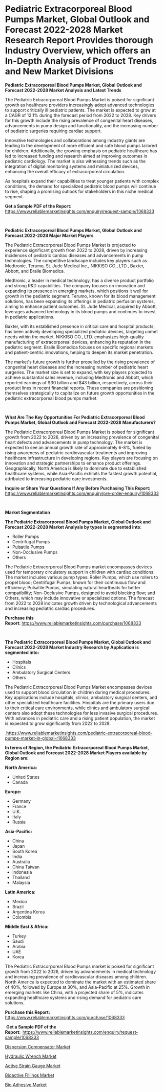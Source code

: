<p><h1>Pediatric Extracorporeal Blood Pumps Market, Global Outlook and Forecast 2022-2028 Market Research Report Provides thorough Industry Overview, which offers an In-Depth Analysis of Product Trends and New Market Divisions</h1></p><p><strong>Pediatric Extracorporeal Blood Pumps Market, Global Outlook and Forecast 2022-2028 Market Analysis and Latest Trends</strong></p>
<p><p>The Pediatric Extracorporeal Blood Pumps Market is poised for significant growth as healthcare providers increasingly adopt advanced technologies to support critically ill pediatric patients. The market is expected to grow at a CAGR of 12.1% during the forecast period from 2022 to 2028. Key drivers for this growth include the rising prevalence of congenital heart diseases, advancements in pump design and functionality, and the increasing number of pediatric surgeries requiring cardiac support.</p><p>Innovative technologies and collaborations among industry giants are leading to the development of more efficient and safe blood pumps tailored for children. Additionally, the growing emphasis on pediatric healthcare has led to increased funding and research aimed at improving outcomes in pediatric cardiology. The market is also witnessing trends such as the integration of digital monitoring systems and miniaturized devices, enhancing the overall efficacy of extracorporeal circulation. </p><p>As hospitals expand their capabilities to treat younger patients with complex conditions, the demand for specialized pediatric blood pumps will continue to rise, shaping a promising outlook for stakeholders in this niche medical segment.</p></p>
<p><strong>Get a Sample PDF of the Report:&nbsp;</strong> <a href="https://www.reliablemarketinsights.com/enquiry/request-sample/1068333">https://www.reliablemarketinsights.com/enquiry/request-sample/1068333</a></p>
<p>&nbsp;</p>
<p><strong>Pediatric Extracorporeal Blood Pumps Market, Global Outlook and Forecast 2022-2028 Major Market Players</strong></p>
<p><p>The Pediatric Extracorporeal Blood Pumps Market is projected to experience significant growth from 2022 to 2028, driven by increasing incidences of pediatric cardiac diseases and advancements in pump technologies. The competitive landscape includes key players such as Medtronic, Terumo, St. Jude Medical Inc., NIKKISO CO., LTD., Baxter, Abbott, and Braile Biomedica.</p><p>Medtronic, a leader in medical technology, has a diverse product portfolio and strong R&D capabilities. The company focuses on innovation and expanding its presence in emerging markets, which positions it well for growth in the pediatric segment. Terumo, known for its blood management solutions, has been expanding its offerings in pediatric perfusion systems, aiming to enhance patient outcomes. St. Jude Medical, acquired by Abbott, leverages advanced technology in its blood pumps and continues to invest in pediatric applications.</p><p>Baxter, with its established presence in critical care and hospital products, has been actively developing specialized pediatric devices, targeting unmet needs within the market. NIKKISO CO., LTD. emphasizes high-quality manufacturing of extracorporeal devices, enhancing its reputation in the pediatric segment. Braile Biomedica focuses on specific regional markets and patient-centric innovations, helping to deepen its market penetration.</p><p>The market's future growth is further propelled by the rising prevalence of congenital heart diseases and the increasing number of pediatric heart surgeries. The market size is set to expand, with key players projected to achieve substantial sales revenue, including Medtronic and Abbott, which reported earnings of $30 billion and $43 billion, respectively, across their product lines in recent financial reports. These companies are positioning themselves strategically to capitalize on future growth opportunities in the pediatric extracorporeal blood pumps market.</p></p>
<p>&nbsp;</p>
<p><strong>What Are The Key Opportunities For Pediatric Extracorporeal Blood Pumps Market, Global Outlook and Forecast 2022-2028 Manufacturers?</strong></p>
<p><p>The Pediatric Extracorporeal Blood Pumps Market is poised for significant growth from 2022 to 2028, driven by an increasing prevalence of congenital heart defects and advancements in pump technology. The market is expected to see an annual growth rate of approximately 6-8%, fueled by rising awareness of pediatric cardiovascular treatments and improving healthcare infrastructure in developing regions. Key players are focusing on innovation and strategic partnerships to enhance product offerings. Geographically, North America is likely to dominate due to established healthcare systems, while Asia-Pacific exhibits the fastest growth potential, attributed to increasing pediatric care investments.</p></p>
<p><strong>Inquire or Share Your Questions If Any Before Purchasing This Report:</strong> <a href="https://www.reliablemarketinsights.com/enquiry/pre-order-enquiry/1068333">https://www.reliablemarketinsights.com/enquiry/pre-order-enquiry/1068333</a></p>
<p>&nbsp;</p>
<p><strong>Market Segmentation</strong></p>
<p><strong>The Pediatric Extracorporeal Blood Pumps Market, Global Outlook and Forecast 2022-2028 Market Analysis by types is segmented into:</strong></p>
<p><ul><li>Roller Pumps</li><li>Centrifugal Pumps</li><li>Pulsatile Pumps</li><li>Non-Occlusive Pumps</li><li>Others</li></ul></p>
<p><p>The Pediatric Extracorporeal Blood Pumps market encompasses devices used for temporary circulatory support in children with cardiac conditions. The market includes various pump types: Roller Pumps, which use rollers to propel blood; Centrifugal Pumps, known for their continuous flow and efficiency; Pulsatile Pumps, simulating natural heartbeats for better compatibility; Non-Occlusive Pumps, designed to avoid blocking flow; and Others, which may include innovative or specialized options. The forecast from 2022 to 2028 indicates growth driven by technological advancements and increasing pediatric cardiac procedures.</p></p>
<p><strong>Purchase this Report:&nbsp;</strong><a href="https://www.reliablemarketinsights.com/purchase/1068333">https://www.reliablemarketinsights.com/purchase/1068333</a></p>
<p>&nbsp;</p>
<p><strong>The Pediatric Extracorporeal Blood Pumps Market, Global Outlook and Forecast 2022-2028 Market Industry Research by Application is segmented into:</strong></p>
<p><ul><li>Hospitals</li><li>Clinics</li><li>Ambulatory Surgical Centers</li><li>Others</li></ul></p>
<p><p>The Pediatric Extracorporeal Blood Pumps Market encompasses devices used to support blood circulation in children during medical procedures. Key applications include hospitals, clinics, ambulatory surgical centers, and other specialized healthcare facilities. Hospitals are the primary users due to their critical care environments, while clinics and ambulatory surgical centers also adopt these technologies for less invasive surgical procedures. With advances in pediatric care and a rising patient population, the market is expected to grow significantly from 2022 to 2028.</p></p>
<p><a href="https://www.reliablemarketinsights.com/pediatric-extracorporeal-blood-pumps-market-in-global-r1068333">&nbsp;https://www.reliablemarketinsights.com/pediatric-extracorporeal-blood-pumps-market-in-global-r1068333</a></p>
<p><strong>In terms of Region, the Pediatric Extracorporeal Blood Pumps Market, Global Outlook and Forecast 2022-2028 Market Players available by Region are:</strong></p>
<p>
    <p> <strong> North America: </strong>
        <ul>
            <li>United States</li>
            <li>Canada</li>
        </ul>
        </p> 
    <p> <strong> Europe: </strong>
        <ul>
            <li>Germany</li>
            <li>France</li>
            <li>U.K.</li>
            <li>Italy</li>
            <li>Russia</li>
        </ul>
        </p> 
    <p> <strong> Asia-Pacific: </strong>
        <ul>
            <li>China</li>
            <li>Japan</li>
            <li>South Korea</li>
            <li>India</li>
            <li>Australia</li>
            <li>China Taiwan</li>
            <li>Indonesia</li>
            <li>Thailand</li>
            <li>Malaysia</li>
        </ul>
        </p> 
    <p> <strong> Latin America: </strong>
        <ul>
            <li>Mexico</li>
            <li>Brazil</li>
            <li>Argentina Korea</li>
            <li>Colombia</li>
        </ul>
        </p> 
    <p> <strong> Middle East & Africa: </strong>
        <ul>
            <li>Turkey</li>
            <li>Saudi</li>
            <li>Arabia</li>
            <li>UAE</li>
            <li>Korea</li>
        </ul>
    </p>
    </p>
<p><p>The Pediatric Extracorporeal Blood Pumps market is poised for significant growth from 2022 to 2028, driven by advancements in medical technology and increasing prevalence of cardiovascular diseases among children. North America is expected to dominate the market with an estimated share of 40%, followed by Europe at 30%, and Asia-Pacific at 25%. Growth in emerging markets like China, with a projected share of 5%, indicates expanding healthcare systems and rising demand for pediatric care solutions.</p></p>
<p><strong>Purchase this Report: </strong><a href="https://www.reliablemarketinsights.com/purchase/1068333">https://www.reliablemarketinsights.com/purchase/1068333</a></p>
<p>&nbsp;<strong>Get a Sample PDF of the Report:&nbsp;&nbsp;</strong><a href="https://www.reliablemarketinsights.com/enquiry/request-sample/1068333">https://www.reliablemarketinsights.com/enquiry/request-sample/1068333</a></p>
<p><strong></strong></p>
<p><p><a href="https://www.linkedin.com/pulse/what-current-future-prospects-dispersion-compensator-market-ntx3f?trackingId=jJFVc4kcQ3mBMONqqxRIhg%3D%3D">Dispersion Compensator Market</a></p><p><a href="https://www.linkedin.com/pulse/emerging-trends-hydraulic-wrench-market-global-outlook-h9lbf?trackingId=tdtRNLEaTRKbNbYVXKX68Q%3D%3D">Hydraulic Wrench Market</a></p><p><a href="https://medium.com/@annahawkins697/the-global-active-strain-gauge-market-is-projected-to-experience-an-annual-growth-rate-of-5-3-37a8cbd8cb9b">Active Strain Gauge Market</a></p><p><a href="https://issuu.com/reportprime-2/docs/bioactive-fillings-market-size-2030_37db1ad5a0bf8f">Bioactive Fillings Market</a></p><p><a href="https://issuu.com/reportprime-2/docs/bio-adhesive-market-size-2030.pptx_98e2bdfc88d761">Bio Adhesive Market</a></p></p>